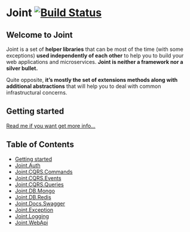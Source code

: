 # Joint [![Build Status](https://travis-ci.org/flapek/Joint.svg?branch=master)](https://travis-ci.org/flapek/Joint)

## Welcome to Joint

Joint is a set of **helper libraries** that can be most of the time (with some exceptions) **used independently of each other** to help you to build your web applications and microservices. **Joint is neither a framework nor a silver bullet.**

Quite opposite, **it’s mostly the set of extensions methods along with additional abstractions** that will help you to deal with common infrastructural concerns.

## Getting started
[Read me if you want get more info...](/src/Joint)

## Table of Contents
- [Getting started](/src/Joint)
- [Joint.Auth](/src/Joint.Auth)
- [Joint.CQRS.Commands](/src/Joint.CQRS.Commands)
- [Joint.CQRS.Events](/src/Joint.CQRS.Events)
- [Joint.CQRS.Queries](/src/Joint.CQRS.Queries)
- [Joint.DB.Mongo](/src/Joint.DB.Mongo)
- [Joint.DB.Redis](/src/Joint.DB.Redis)
- [Joint.Docs.Swagger](/src/Joint.Docs.Swagger)
- [Joint.Exception](/src/Joint.Exception)
- [Joint.Logging](/src/Joint.Logging)
- [Joint.WebApi](/src/Joint.WebApi)
